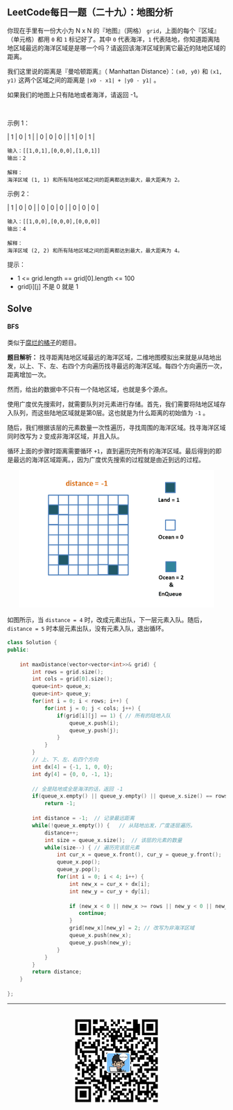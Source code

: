 ## LeetCode每日一题（二十九）：地图分析

你现在手里有一份大小为 N x N 的『地图』（网格） `grid`，上面的每个『区域』（单元格）都用 `0` 和 `1` 标记好了。其中 `0` 代表海洋，`1` 代表陆地，你知道距离陆地区域最远的海洋区域是是哪一个吗？请返回该海洋区域到离它最近的陆地区域的距离。

我们这里说的距离是『曼哈顿距离』（ Manhattan Distance）：`(x0, y0)` 和 `(x1, y1)` 这两个区域之间的距离是 `|x0 - x1| + |y0 - y1|` 。

如果我们的地图上只有陆地或者海洋，请返回 -1。

 

示例 1：

| 1 | 0 | 1 |
| 0 | 0 | 0 |
| 1 | 0 | 1 |

```
输入：[[1,0,1],[0,0,0],[1,0,1]]
输出：2

解释： 
海洋区域 (1, 1) 和所有陆地区域之间的距离都达到最大，最大距离为 2。
```

示例 2：

| 1 | 0 | 0 |
| 0 | 0 | 0 |
| 0 | 0 | 0 |

```
输入：[[1,0,0],[0,0,0],[0,0,0]]
输出：4

解释： 
海洋区域 (2, 2) 和所有陆地区域之间的距离都达到最大，最大距离为 4。
```

提示：

* 1 <= grid.length == grid[0].length <= 100
* grid[i][j] 不是 0 就是 1


## Solve

#### BFS

类似于[腐烂的橘子](https://mp.weixin.qq.com/s/4jSq8gZwtcrtpxzRNWpvig)的题目。

**题目解析：** 找寻距离陆地区域最远的海洋区域，二维地图模拟出来就是从陆地出发，以上、下、左、右四个方向遍历找寻最远的海洋区域。每四个方向遍历一次，距离增加一次。

然而，给出的数据中不只有一个陆地区域，也就是多个源点。

使用广度优先搜索时，就需要队列对元素进行存储。首先，我们需要将陆地区域存入队列，而这些陆地区域就是第0层。这也就是为什么距离的初始值为 `-1` 。

随后，我们根据该层的元素数量一次性遍历，寻找周围的海洋区域。找寻海洋区域同时改写为 `2` 变成非海洋区域，并且入队。

循环上面的步骤时距离需要循环 `+1`，直到遍历完所有的海洋区域。最后得到的即是最远的海洋区域距离。，因为广度优先搜索的过程就是由近到远的过程。

<div align="center">
    <img width="450px" src="https://github.com/RunCoderHang/LeetCode-Notes/blob/master/image/BFS.gif"></img>
</div>

如图所示，当 `distance = 4` 时，改成元素出队，下一层元素入队。随后，`distance = 5` 时本层元素出队，没有元素入队，退出循环。

```c++
class Solution {
public:

    int maxDistance(vector<vector<int>>& grid) {
        int rows = grid.size();
        int cols = grid[0].size();
        queue<int> queue_x;
        queue<int> queue_y;
        for(int i = 0; i < rows; i++) {
            for(int j = 0; j < cols; j++) {
                if(grid[i][j] == 1) { // 所有的陆地入队
                    queue_x.push(i);
                    queue_y.push(j);
                }
            }
        }
        // 上、下、左、右四个方向
        int dx[4] = {-1, 1, 0, 0};
        int dy[4] = {0, 0, -1, 1};

        // 全是陆地或全是海洋的话，返回 -1
        if(queue_x.empty() || queue_y.empty() || queue_x.size() == rows*cols || queue_y.size() == rows*cols) 
            return -1;

        int distance = -1;  // 记录最远距离
        while(!queue_x.empty()) {   // 从陆地出发，广度逐层遍历。
            distance++;
            int size = queue_x.size();  // 该层的元素的数量
            while(size--) { // 遍历完该层元素
                int cur_x = queue_x.front(), cur_y = queue_y.front();
                queue_x.pop();
                queue_y.pop();
                for(int i = 0; i < 4; i++) {
                    int new_x = cur_x + dx[i];
                    int new_y = cur_y + dy[i];
                    
                    if (new_x < 0 || new_x >= rows || new_y < 0 || new_y >= cols || grid[new_x][new_y] != 0) {
                       continue;
                    }
                    grid[new_x][new_y] = 2; // 改写为非海洋区域
                    queue_x.push(new_x);
                    queue_y.push(new_y);
                }
            }
        }
        return distance;
    }

};
```


<div align="center">
    <hr style="height:1px;"/>
    <br>
    <img width="200px" src="https://github.com/RunCoderHang/LeetCode-Notes/blob/master/image/wxgzh-hang.png"></img>
</div>
